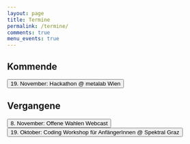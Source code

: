 ```yaml
---
layout: page
title: Termine
permalink: /termine/
comments: true
menu_events: true
---
```


<div class="">

<h2>Kommende</h2>
<a href="/hackathon-metalab" title="Hackathon Metalab"><button class="button-border-red">19. November: Hackathon @ metalab Wien</button></a>

<h2>Vergangene</h2>
<a href="/webcast-1" title="Offene Wahlen Webcast"><button class="button-border-red">8. November: Offene Wahlen Webcast</button></a>
<a href="/termine/workshop-spektral" title="Coding Workshop Spektral"><button class="button-border-red">19. Oktober: Coding Workshop für AnfängerInnen @ Spektral Graz</button></a>

</div>
